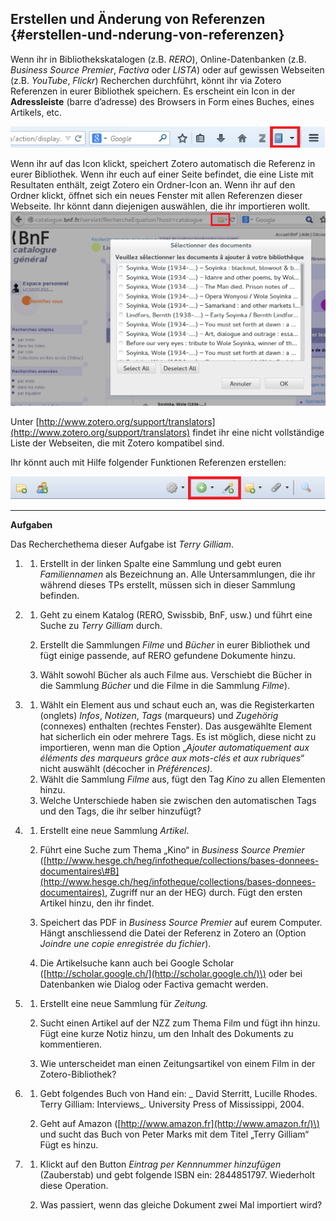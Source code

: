 ## Erstellen und Änderung von Referenzen {#erstellen-und-nderung-von-referenzen}

Wenn ihr in Bibliothekskatalogen \(z.B. _RERO_\), Online-Datenbanken \(z.B. _Business Source Premier_, _Factiva_ oder _LISTA_\) oder auf gewissen Webseiten \(z.B. _YouTube_, _Flickr_\) Recherchen durchführt, könnt ihr via Zotero Referenzen in eurer Bibliothek speichern. Es erscheint ein Icon in der **Adressleiste** \(barre d’adresse\) des Browsers in Form eines Buches, eines Artikels, etc.

![](/assets/adressleiste.png)

Wenn ihr auf das Icon klickt, speichert Zotero automatisch die Referenz in eurer Bibliothek. Wenn ihr euch auf einer Seite befindet, die eine Liste mit Resultaten enthält, zeigt Zotero ein Ordner-Icon an. Wenn ihr auf den Ordner klickt, öffnet sich ein neues Fenster mit allen Referenzen dieser Webseite. Ihr könnt dann diejenigen auswählen, die ihr importieren wollt.![](/assets/bnf_liste.png)

Unter [http://www.zotero.org/support/translators](http://www.zotero.org/support/translators) findet ihr eine nicht vollständige Liste der Webseiten, die mit Zotero kompatibel sind.

Ihr könnt auch mit Hilfe folgender Funktionen Referenzen erstellen:

![](/assets/zotero_funktionnalitat.png)

---

**Aufgaben**

Das Recherchethema dieser Aufgabe ist _Terry Gilliam_.

1. 1. Erstellt in der linken Spalte eine Sammlung und gebt euren _Familiennamen_ als Bezeichnung an. Alle Untersammlungen, die ihr während dieses TPs erstellt, müssen sich in dieser Sammlung befinden.
2. 1. Geht zu einem Katalog \(RERO, Swissbib, BnF, usw.\) und führt eine Suche zu _Terry Gilliam_ durch. 
   2. Erstellt die Sammlungen _Filme_ und _Bücher_ in eurer Bibliothek und fügt einige passende, auf RERO gefundene Dokumente hinzu.

   3. Wählt sowohl Bücher als auch Filme aus. Verschiebt die Bücher in die Sammlung _Bücher_ und die Filme in die Sammlung _Filme_\).
3. 1. Wählt ein Element aus und schaut euch an, was die Registerkarten \(onglets\) _Infos_, _Notizen_, _Tags_ \(marqueurs\) und _Zugehörig_ \(connexes\) enthalten \(rechtes Fenster\). Das ausgewählte Element hat sicherlich ein oder mehrere Tags. Es ist möglich, diese nicht zu importieren, wenn man die Option „_Ajouter automatiquement aux éléments des marqueurs grâce aux mots-clés et aux rubriques_“ nicht auswählt \(décocher in _Préférences\)._
   2. Wählt die Sammlung _Filme_ aus, fügt den Tag _Kino_ zu allen Elementen hinzu.
   3. Welche Unterschiede haben sie zwischen den automatischen Tags und den Tags, die ihr selber hinzufügt?

4. 1. Erstellt eine neue Sammlung _Artikel_.

   2. Führt eine Suche zum Thema „Kino“ in _Business Source Premier_ \([http://www.hesge.ch/heg/infotheque/collections/bases-donnees-documentaires\#B](http://www.hesge.ch/heg/infotheque/collections/bases-donnees-documentaires), Zugriff nur an der HEG\) durch. Fügt den ersten Artikel hinzu, den ihr findet.

   3. Speichert das PDF in _Business Source Premier_ auf eurem Computer. Hängt anschliessend die Datei der Referenz in Zotero an \(Option _Joindre une copie enregistrée du fichier_\).

   4. Die Artikelsuche kann auch bei Google Scholar \([http://scholar.google.ch/](http://scholar.google.ch/)\) oder bei Datenbanken wie Dialog oder Factiva gemacht werden.
5. 1. Erstellt eine neue Sammlung für _Zeitung._

   2. Sucht einen Artikel auf der NZZ zum Thema Film und fügt ihn hinzu. Fügt eine kurze Notiz hinzu, um den Inhalt des Dokuments zu kommentieren.

   3. Wie unterscheidet man einen Zeitungsartikel von einem Film in der Zotero-Bibliothek?
6. 1. Gebt folgendes Buch von Hand ein: _ David Sterritt, Lucille Rhodes. Terry Gilliam: Interviews_. University Press of Mississippi, 2004.

   2. Geht auf Amazon \([http://www.amazon.fr](http://www.amazon.fr/)\) und sucht das Buch von Peter Marks mit dem Titel „Terry Gilliam“ Fügt es hinzu.
7. 1. Klickt auf den Button _Eintrag per Kennnummer hinzufügen_ \(Zauberstab\) und gebt folgende ISBN ein: 2844851797. Wiederholt diese Operation.

   2. Was passiert, wenn das gleiche Dokument zwei Mal importiert wird?



